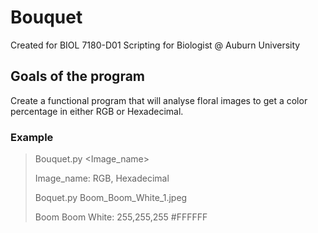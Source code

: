 # Bouquet
Created for BIOL 7180-D01 Scripting for Biologist @ Auburn University

## Goals of the program
Create a functional program that will analyse floral images to get a color percentage in either RGB or Hexadecimal.

### Example
> Bouquet.py <insert path to image><Image_name>
>
> Image_name: RGB, Hexadecimal
>
> Boquet.py Boom_Boom_White_1.jpeg
>
> Boom Boom White: 255,255,255 #FFFFFF
